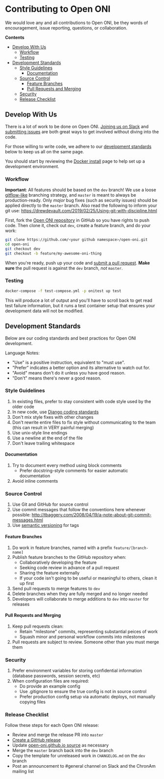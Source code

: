 # Contributing to Open ONI

We would love any and all contributions to Open ONI, be they words of
encouragement, issue reporting, questions, or collaboration.

**Contents**

- [Develop With Us](#develop-with-us)
  - [Workflow](#workflow)
  - [Testing](#testing)
- [Development Standards](#development-standards)
  - [Style Guidelines](#style-guidelines)
    - [Documentation](#documentation)
  - [Source Control](#source-control)
    - [Feature Branches](#feature-branches)
    - [Pull Requests and Merging](#pull-requests-and-merging)
  - [Security](#security)
  - [Release Checklist](#release-checklist)

## Develop With Us

There is a lot of work to be done on Open ONI. [Joining us on
Slack](https://join.slack.com/t/open-oni/shared_invite/enQtMzg5MDg5NjU5MDU2LTA4MmViOTkxZDliZWZmM2FlMGU5ODZjNDU0OWQxYzIzMTY1YmFlMWEzZDFkNDNjZmYxYzUyMmMwZjlkMjU1MGE)
and [submitting issues](https://github.com/open-oni/open-oni/issues) are both
great ways to get involved without diving into the code.

For those willing to write code, we adhere to our [development
standards](#development-standards) below to keep us all on the same page.

You should start by reviewing the [Docker install](/docs/install/docker.md) page
to help set up a development environment.

### Workflow

**Important**: All features should be based on the `dev` branch! We use a loose
[gitflow-like](https://www.atlassian.com/git/tutorials/comparing-workflows/gitflow-workflow)
branching strategy, and `master` is meant to always be production-ready. Only
*major* bug fixes (such as security issues) should be applied directly to the
`master` branch. Also read the following to inform your git use:
https://drewdevault.com/2019/02/25/Using-git-with-discipline.html

First, fork the [Open ONI repository](https://github.com/open-oni/open-oni) in
GitHub so you have rights to push code. Then clone it, check out `dev`, create a
feature branch, and do your work:

```bash
git clone https://github.com/<your github namespace>/open-oni.git
cd open-oni
git checkout dev
git checkout -b feature/my-awesome-oni-thing
```

When you're ready, push up your code and
[submit a pull request](https://github.com/open-oni/open-oni/pulls).
**Make sure** the pull request is against the `dev` branch, *not* `master`.

### Testing

```bash
docker-compose -f test-compose.yml -p onitest up test
```

This will produce a lot of output and you'll have to scroll back to get read
test failure information, but it runs a test container setup that ensures your
development data will not be modified.

## Development Standards

Below are our coding standards and best practices for Open ONI development.

Language Notes:

- "Use" is a positive instruction, equivalent to "must use".
- "Prefer" indicates a better option and its alternative to watch out for.
- "Avoid" means don't do it unless you have good reason.
- "Don't" means there's never a good reason.

### Style Guidelines

1. In existing files, prefer to stay consistent with code style used by the
   older code
1. In new code, use [Django coding
   standards](https://docs.djangoproject.com/en/2.2/internals/contributing/writing-code/coding-style/)
1. Don't mix style fixes with other changes
1. Don't rewrite entire files to fix style without communicating to the team
   (this can result in VERY painful merging)
1. Use unix-style line endings
1. Use a newline at the end of the file
1. Don't leave trailing whitespace

#### Documentation

1. Try to document every method using block comments
    - Prefer docstring-style comments for easier automatic documentation
1. Avoid inline comments

### Source Control

1. Use Git and GitHub for source control
1. Use commit messages that follow the conventions here whenever possible:
   http://tbaggery.com/2008/04/19/a-note-about-git-commit-messages.html
1. Use [semantic versioning](http://semver.org/) for tags

#### Feature Branches

1. Do work in feature branches, named with a prefix `feature/[branch-name]`
1. Publish feature branches to the GitHub repository when:
    - Collaboratively developing the feature
    - Seeking code review in advance of a pull request
    - Sharing the feature externally
    - If your code isn't going to be useful or meaningful to others, clean it up
      first
1. Send pull requests to merge features to `dev`
1. Delete branches when they are fully merged and no longer needed
1. Developers will collaborate to merge additions to `dev` into `master` for
   releases

#### Pull Requests and Merging

1. Keep pull requests clean:
    - Retain "milestone" commits, representing substantial peices of work
    - Squash minor and personal workflow commits into milestones
1. Pull requests are subject to review. Someone other than you must merge them

### Security

1. Prefer environment variables for storing confidential information (database
   passwords, session secrets, etc)
1. When configuration files are required:
    - Do provide an example config
    - Use .gitignore to ensure the true config is not in source control
    - Prefer production config setup via automatic deploys, not manually copying
      files

### Release Checklist

Follow these steps for each Open ONI release:

- Review and merge the release PR into `master`
- [Create a GitHub release](https://github.com/open-oni/open-oni/releases/new)
- Update [open-oni.github.io
  source](https://github.com/open-oni/open-oni.github.io) as necessary
- Merge the `master` branch back into the `dev` branch
- Copy the template for unreleased work in `CHANGELOG.md` on the `dev` branch
- Post an announcement to #general channel on Slack and the ChronAm mailing list

